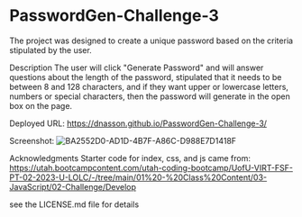 # PasswordGen-Challenge-3

The project was designed to create a unique password based on the criteria stipulated by the user. 

Description
The user will click "Generate Password" and will answer questions about the length of the password, stipulated that it needs to be between 8 and 128 characters, and if they want upper or lowercase letters, numbers or special characters, then the password will generate in the open box on the page. 

Deployed URL: https://dnasson.github.io/PasswordGen-Challenge-3/

Screenshot: ![BA2552D0-AD1D-4B7F-A86C-D988E7D1418F](https://user-images.githubusercontent.com/123035338/224854299-25d9c479-b6fc-48db-a7d6-f9ef988a37a8.jpeg)

Acknowledgments
Starter code for index, css, and js came from: https://utah.bootcampcontent.com/utah-coding-bootcamp/UofU-VIRT-FSF-PT-02-2023-U-LOLC/-/tree/main/01%20-%20Class%20Content/03-JavaScript/02-Challenge/Develop 

see the LICENSE.md file for details
